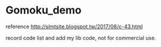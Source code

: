 # Gomoku_demo


reference http://slmtsite.blogspot.tw/2017/08/c-43.html

record code list and add my lib code, not for commercial use.